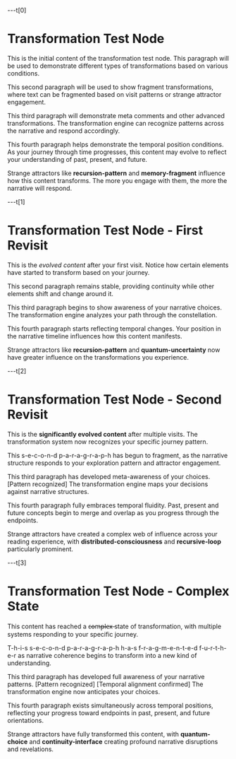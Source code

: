 ---t[0]
# Transformation Test Node

This is the initial content of the transformation test node. This paragraph will be used to demonstrate different types of transformations based on various conditions.

This second paragraph will be used to show fragment transformations, where text can be fragmented based on visit patterns or strange attractor engagement.

This third paragraph will demonstrate meta comments and other advanced transformations. The transformation engine can recognize patterns across the narrative and respond accordingly.

This fourth paragraph helps demonstrate the temporal position conditions. As your journey through time progresses, this content may evolve to reflect your understanding of past, present, and future.

Strange attractors like **recursion-pattern** and **memory-fragment** influence how this content transforms. The more you engage with them, the more the narrative will respond.

---t[1]
# Transformation Test Node - First Revisit

This is the *evolved content* after your first visit. Notice how certain elements have started to transform based on your journey.

This second paragraph remains stable, providing continuity while other elements shift and change around it.

This third paragraph begins to show awareness of your narrative choices. The transformation engine analyzes your path through the constellation.

This fourth paragraph starts reflecting temporal changes. Your position in the narrative timeline influences how this content manifests.

Strange attractors like **recursion-pattern** and **quantum-uncertainty** now have greater influence on the transformations you experience.

---t[2]
# Transformation Test Node - Second Revisit

This is the **significantly evolved content** after multiple visits. The transformation system now recognizes your specific journey pattern.

This s-e-c-o-n-d p-a-r-a-g-r-a-p-h has begun to fragment, as the narrative structure responds to your exploration pattern and attractor engagement.

This third paragraph has developed meta-awareness of your choices. [Pattern recognized] The transformation engine maps your decisions against narrative structures.

This fourth paragraph fully embraces temporal fluidity. Past, present and future concepts begin to merge and overlap as you progress through the endpoints.

Strange attractors have created a complex web of influence across your reading experience, with **distributed-consciousness** and **recursive-loop** particularly prominent.

---t[3]
# Transformation Test Node - Complex State

This content has reached a c̶o̶m̶p̶l̶e̶x̶ state of transformation, with multiple systems responding to your specific journey.

T-h-i-s s-e-c-o-n-d p-a-r-a-g-r-a-p-h h-a-s f-r-a-g-m-e-n-t-e-d f-u-r-t-h-e-r as narrative coherence begins to transform into a new kind of understanding.

This third paragraph has developed full awareness of your narrative patterns. [Pattern recognized] [Temporal alignment confirmed] The transformation engine now anticipates your choices.

This fourth paragraph exists simultaneously across temporal positions, reflecting your progress toward endpoints in past, present, and future orientations.

Strange attractors have fully transformed this content, with **quantum-choice** and **continuity-interface** creating profound narrative disruptions and revelations.